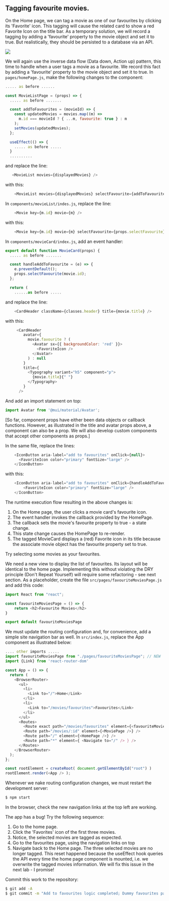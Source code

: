 ## Tagging favourite movies.

On the Home page, we can tag a movie as one of our favourites by clicking its 'Favorite' icon. This tagging will cause the related card to show a red Favorite Icon on the title bar. As a temporary solution, we will record a tagging by adding a 'favourite' property to the movie object and set it to true. But realistically, they should be persisted to a database via an API. 

![][favorites]

We will again use the inverse data flow (Data down, Action up) pattern, this time to handle when a user tags a movie as a favourite. We record this fact by adding a 'favourite' property to the movie object and set it to true. In `pages/homePage.js`, make the following changes to the component:
~~~js
..... as before ......

const MovieListPage = (props) => {
  ..... as before .......

  const addToFavourites = (movieId) => {
    const updatedMovies = movies.map((m) =>
      m.id === movieId ? { ...m, favourite: true } : m
    );
    setMovies(updatedMovies);
  };

  useEffect(() => {
    ..... as before .....
  }
  ..........
~~~
and replace the line:
~~~js
   <MovieList movies={displayedMovies} />
~~~
with this:
~~~js
    <MovieList movies={displayedMovies} selectFavourite={addToFavourites} />
~~~
In `components/movieList/indes.js`, replace the line:
~~~js
    <Movie key={m.id} movie={m} />
~~~
with this:
~~~js
    <Movie key={m.id} movie={m} selectFavourite={props.selectFavourite} />
~~~
In `components/movieCard/index.js`, add an event handler:
~~~js
export default function MovieCard(props) {
  ..... as before .......

  const handleAddToFavourite = (e) => {
    e.preventDefault();
    props.selectFavourite(movie.id);
  };

  return (
    ......as before .....
~~~
and replace the line:
~~~js
    <CardHeader className={classes.header} title={movie.title} />
~~~
with this:
~~~js
     <CardHeader
        avatar={
          movie.favourite ? (
            <Avatar sx={{ backgroundColor: 'red' }}>
              <FavoriteIcon />
            </Avatar>
          ) : null
        }
        title={
          <Typography variant="h5" component="p">
            {movie.title}{" "}
          </Typography>
        }
      />
~~~
And add an import statement on top:
~~~js
import Avatar from '@mui/material/Avatar';
~~~

[So far, component props have either been data objects or callback functions. However, as illustrated in the title and avatar props above, a component can also be a prop. We will also develop custom components that accept other components as props.]

In the same file, replace the lines:
~~~js
    <IconButton aria-label="add to favourites" onClick={null}>
      <FavoriteIcon color="primary" fontSize="large" />
    </IconButton>
~~~
with this:
~~~js
    <IconButton aria-label="add to favourites" onClick={handleAddToFavourite}>
        <FavoriteIcon color="primary" fontSize="large" />
    </IconButton>
~~~

The runtime execution flow resulting in the above changes is:
1. On the Home page, the user clicks a movie card's favourite icon.
1. The event handler invokes the callback provided by the HomePage. 
1. The callback sets the movie's favourite property to true - a state change. 
1. This state change causes the HomePage to re-render. 
1. The tagged MovieCard displays a (red) Favorite icon in its title because the associate movie object has the favourite property set to true.   

Try selecting some movies as your favourites.

We need a new view to display the list of favourites. Its layout will be identical to the home page. Implementing this without violating the DRY principle (Don't Repeat Yourself) will require some refactoring - see next section. As a placeholder, create the file `src/pages/favouriteMoviesPage.js` and add this code:
~~~js
import React from "react";

const favouriteMoviesPage = () => {
    return <h2>Favourite Movies</h2>
}

export default favouriteMoviesPage
~~~
We must update the routing configuration and, for convenience, add a simple site navigation bar as well. In `src/index.js`, replace the App component as illustrated below:
~~~js
.... other imports .....
import favouriteMoviesPage from "./pages/favouriteMoviesPage"; // NEW
import {Link} from 'react-router-dom'

const App = () => {
  return (
    <BrowserRouter>
      <ul>
        <li>
          <Link to="/">Home</Link>
        </li>
        <li>
          <Link to="/movies/favourites">Favourites</Link>
        </li>
      </ul>
      <Routes>
        <Route exact path="/movies/favourites" element={<favouriteMoviesPage />} />
        <Route path="/movies/:id" element={<MoviePage />} />
        <Route path="/" element={<HomePage />} />
        <Route path="*" element={ <Navigate to="/" /> } />
      </Routes>
    </BrowserRouter>
  );
};

const rootElement = createRoot( document.getElementById("root") )
rootElement.render(<App /> );
~~~
Whenever we nake routing configuration changes, we must restart the development server:
~~~bash
$ npm start
~~~
In the browser, check the new navigation links at the top left are working.

The app has a bug! Try the following sequence:

1. Go to the home page.
1. Click the 'Favorites' icon of the first three movies.
1. Notice, the selected movies are tagged as expected. 
1. Go to the favourites page, using the navigation links on top
1. Navigate back to the Home page. The three selected movies are no longer tagged. This reset happened because the useEffect hook queries the API every time the home page component is mounted, i.e. we overwrite the tagged movies information. We will fix this issue in the next lab - I promise!

Commit this work to the repository:
~~~bash
$ git add -A
$ git commit -m "Add to favourites logic completed; Dummy favourites page."
~~~

[navigation]: ./img/navigation.png
[favorites]: ./img/favorites.png
